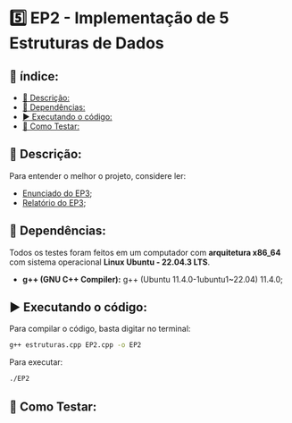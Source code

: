 <!-- omit in toc -->
#  5️⃣ EP2 - Implementação de 5 Estruturas de Dados

<!-- omit in toc -->
## 📑 índice:

- [📄 Descrição:](#-descrição)
- [🔗 Dependências:](#-dependências)
- [▶️ Executando o código:](#️-executando-o-código)
- [🧪 Como Testar:](#-como-testar)



## 📄 Descrição:



Para entender o melhor o projeto, considere ler:
- [Enunciado do EP3](#link);
- [Relatório do EP3](#link);



## 🔗 Dependências:
Todos os testes foram feitos em um computador com **arquitetura x86_64** com sistema operacional **Linux Ubuntu - 22.04.3 LTS**.
- **g++ (GNU C++ Compiler):** g++ (Ubuntu 11.4.0-1ubuntu1~22.04) 11.4.0;


## ▶️ Executando o código:
Para compilar o código, basta digitar no terminal:
```bash
g++ estruturas.cpp EP2.cpp -o EP2
```
Para executar:
```bash
./EP2
```

## 🧪 Como Testar:




